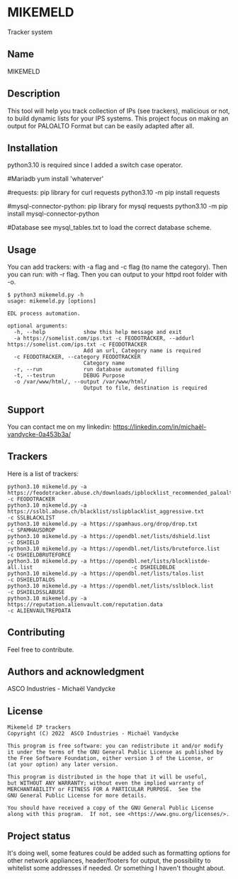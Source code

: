 # MIKEMELD

Tracker system

## Name

MIKEMELD

## Description
This tool will help you track collection of IPs (see trackers), malicious or not, to build dynamic lists for your IPS systems. This project focus on making an output for PALOALTO Format but can be easily adapted after all.

## Installation

python3.10 is required since I added a switch case operator.

#Mariadb
yum install 'whaterver'

#requests: pip library for curl requests
python3.10 -m pip install requests

#mysql-connector-python: pip library for mysql requests
python3.10 -m pip install mysql-connector-python

#Database
see mysql_tables.txt to load the correct database scheme. 

## Usage

You can add trackers: with -a flag and -c flag (to name the category).
Then you can run: with -r flag.
Then you can output to your httpd root folder with -o.
```
$ python3 mikemeld.py -h
usage: mikemeld.py [options]

EDL process automation.

optional arguments:
  -h, --help            show this help message and exit
  -a https://somelist.com/ips.txt -c FEODOTRACKER, --addurl https://somelist.com/ips.txt -c FEODOTRACKER
                        Add an url, Category name is required
  -c FEODOTRACKER, --category FEODOTRACKER
                        Category name
  -r, --run             run database automated filling
  -t, --testrun         DEBUG Purpose
  -o /var/www/html/, --output /var/www/html/
                        Output to file, destination is required
```
## Support
You can contact me on my linkedin: https://linkedin.com/in/michaël-vandycke-0a453b3a/

## Trackers

Here is a list of trackers:

```
python3.10 mikemeld.py -a https://feodotracker.abuse.ch/downloads/ipblocklist_recommended_paloalto.txt -c FEODOTRACKER      
python3.10 mikemeld.py -a https://sslbl.abuse.ch/blacklist/sslipblacklist_aggressive.txt               -c SSLBLACKLIST      
python3.10 mikemeld.py -a https://spamhaus.org/drop/drop.txt                                           -c SPAMHAUSDROP      
python3.10 mikemeld.py -a https://opendbl.net/lists/dshield.list                                       -c DSHIELD           
python3.10 mikemeld.py -a https://opendbl.net/lists/bruteforce.list                                    -c DSHIELDBRUTEFORCE 
python3.10 mikemeld.py -a https://opendbl.net/lists/blocklistde-all.list                               -c DSHIELDBLDE       
python3.10 mikemeld.py -a https://opendbl.net/lists/talos.list                                         -c DSHIELDTALOS      
python3.10 mikemeld.py -a https://opendbl.net/lists/sslblock.list                                      -c DSHIELDSSLABUSE   
python3.10 mikemeld.py -a https://reputation.alienvault.com/reputation.data                            -c ALIENVAULTREPDATA 
```


## Contributing
Feel free to contribute.

## Authors and acknowledgment
ASCO Industries - Michaël Vandycke

## License
    Mikemeld IP trackers
    Copyright (C) 2022  ASCO Industries - Michaël Vandycke

    This program is free software: you can redistribute it and/or modify
    it under the terms of the GNU General Public License as published by
    the Free Software Foundation, either version 3 of the License, or
    (at your option) any later version.

    This program is distributed in the hope that it will be useful,
    but WITHOUT ANY WARRANTY; without even the implied warranty of
    MERCHANTABILITY or FITNESS FOR A PARTICULAR PURPOSE.  See the
    GNU General Public License for more details.

    You should have received a copy of the GNU General Public License
    along with this program.  If not, see <https://www.gnu.org/licenses/>.

## Project status
It's doing well, some features could be added such as formatting options for other network appliances, header/footers for output, the possibility to whitelist some addresses if needed. Or something I haven't thought about.
